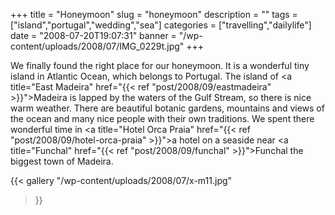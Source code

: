 +++
title = "Honeymoon"
slug = "honeymoon"
description = ""
tags = ["island","portugal","wedding","sea"]
categories = ["travelling","dailylife"]
date = "2008-07-20T19:07:31"
banner = "/wp-content/uploads/2008/07/IMG_0229t.jpg"
+++

We finally found the right place for our honeymoon. It is a wonderful tiny island in Atlantic Ocean,
which belongs to Portugal. The island of <a title="East Madeira"
href="{{< ref "post/2008/09/eastmadeira" >}}">Madeira</a> is lapped by the waters of the Gulf Stream, so there is nice warm weather. There are
beautiful botanic gardens, mountains and views of the ocean and many nice people with their own
traditions. We spent there  wonderful time in <a title="Hotel Orca Praia"
href="{{< ref "post/2008/09/hotel-orca-praia" >}}">a hotel on a seaside</a> near 
<a title="Funchal" href="{{< ref "post/2008/09/funchal" >}}">Funchal</a> the biggest town of Madeira.

{{< gallery
    "/wp-content/uploads/2008/07/x-m11.jpg"
>}}
